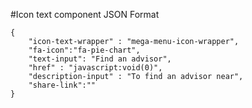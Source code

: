 #Icon text component
JSON Format
```
{   
    "icon-text-wrapper" : "mega-menu-icon-wrapper",
    "fa-icon":"fa-pie-chart",
    "text-input": "Find an advisor",
    "href" : "javascript:void(0)",
    "description-input" : "To find an advisor near",
    "share-link":""
}
```
<!-- icon-text-wrapper classes available are social-link-icon-wrapper, right-nav-icon-wrapper, cta-content-icon-wrapper, mega-menu-icon-wrapper -->